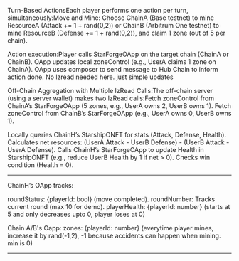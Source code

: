 Turn-Based ActionsEach player performs one action per turn, simultaneously:Move and Mine: Choose ChainA (Base testnet) to mine ResourceA (Attack += 1 + rand(0,2)) or ChainB (Arbitrum One testnet) to mine ResourceB (Defense += 1 + rand(0,2)), and claim 1 zone (out of 5 per chain).

Action execution:Player calls StarForgeOApp on the target chain (ChainA or ChainB).
OApp updates local zoneControl (e.g., UserA claims 1 zone on ChainA).
OApp uses composer to send message to Hub Chain to inform action done. No lzread needed here. just simple updates

Off-Chain Aggregation with Multiple lzRead Calls:The off-chain server (using a server wallet) makes two lzRead calls:Fetch zoneControl from ChainA’s StarForgeOApp (5 zones, e.g., UserA owns 2, UserB owns 1).
Fetch zoneControl from ChainB’s StarForgeOApp (e.g., UserA owns 0, UserB owns 1).

Locally queries ChainH’s StarshipONFT for stats (Attack, Defense, Health).
Calculates net resources: (UserA Attack - UserB Defense) - (UserB Attack - UserA Defense).
Calls ChainH’s StarForgeOApp to update Health in StarshipONFT (e.g., reduce UserB Health by 1 if net > 0).
Checks win condition (Health = 0).

---

ChainH’s OApp tracks:

roundStatus: {playerId: bool} (move completed).
roundNumber: Tracks current round (max 10 for demo).
playerHealth: {playerId: number} (starts at 5 and only decreases upto 0, player loses at 0)

Chain A/B's Oapp:
zones: {playerId: number} (everytime player mines, increase it by rand(-1,2), -1 because accidents can happen when mining. min is 0)

---
